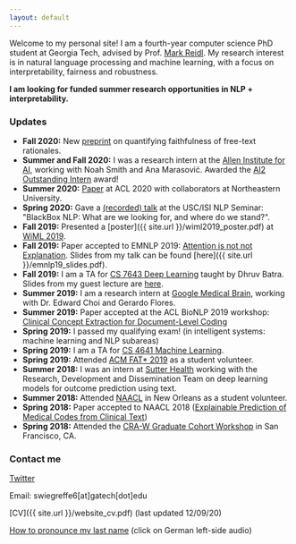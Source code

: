 ```yaml
---
layout: default
---
```


Welcome to my personal site! I am a fourth-year computer science PhD student at Georgia Tech, advised by Prof. [Mark Reidl](http://eilab.gatech.edu/mark-riedl). My research interest is in natural language processing and machine learning, with a focus on interpretability, fairness and robustness.

**I am looking for funded summer research opportunities in NLP + interpretability.**
 
### Updates
- **Fall 2020:** New [preprint](https://arxiv.org/abs/2010.12762) on quantifying faithfulness of free-text rationales.
- **Summer and Fall 2020:** I was a research intern at the [Allen Institute for AI](https://allenai.org/), working with Noah Smith and Ana Marasović. Awarded the [AI2 Outstanding Intern](https://allenai.org/outstanding-interns) award!
- **Summer 2020:** [Paper](https://www.aclweb.org/anthology/2020.acl-main.409.pdf) at ACL 2020 with collaborators at Northeastern University.
- **Spring 2020:** Gave a [(recorded) talk](https://bluejeans.com/s/NqZd0) at the USC/ISI NLP Seminar: "BlackBox NLP: What are we looking for, and where do we stand?".
- **Fall 2019:** Presented a [poster]({{ site.url }}/wiml2019_poster.pdf) at [WiML 2019](https://wimlworkshop.org/2019/).  
- **Fall 2019:** Paper accepted to EMNLP 2019: [Attention is not not Explanation](https://arxiv.org/abs/1908.04626). Slides from my talk can be found [here]({{ site.url }}/emnlp19_slides.pdf).
- **Fall 2019:** I am a TA for [CS 7643 Deep Learning](https://www.cc.gatech.edu/classes/AY2020/cs7643_fall/) taught by Dhruv Batra. Slides from my guest lecture are [here](https://www.cc.gatech.edu/classes/AY2020/cs7643_fall/slides/L16_attention_transformers.pdf).
- **Summer 2019:** I am a research intern at [Google Medical Brain](https://ai.google/healthcare/), working with Dr. Edward Choi and Gerardo Flores. 
- **Summer 2019:** Paper accepted at the ACL BioNLP 2019 workshop: [Clinical Concept Extraction for Document-Level Coding](https://arxiv.org/abs/1906.03380)
- **Spring 2019:** I passed my qualifying exam! (in intelligent systems: machine learning and NLP subareas)
- **Spring 2019:** I am a TA for [CS 4641 Machine Learning](https://bhrolenok.github.io/teaching/cs-4641-spr2019/index.html).
- **Spring 2019:** Attended [ACM FAT\* 2019](https://fatconference.org/2019/) as a student volunteer.
- **Summer 2018:** I was an intern at [Sutter Health](https://www.sutterhealth.org/) working with the Research, Development and Dissemination Team on deep learning models for outcome prediction using text. 
- **Summer 2018:** Attended [NAACL](http://naacl2018.org/) in New Orleans as a student volunteer.
- **Spring 2018:** Paper accepted to NAACL 2018 ([Explainable Prediction of Medical Codes from Clinical Text](https://arxiv.org/pdf/1802.05695.pdf))
- **Spring 2018:** Attended the [CRA-W Graduate Cohort Workshop](https://cra.org/cra-w/events/grad-cohort-women-2018/) in San Francisco, CA.

### Contact me

[Twitter](https://twitter.com/sarahwiegreffe)

Email: swiegreffe6[at]gatech[dot]edu

[CV]({{ site.url }}/website_cv.pdf) (last updated 12/09/20)

[How to pronounce my last name](https://translate.google.com/#view=home&op=translate&sl=de&tl=en&text=wiegreffe) (click on German left-side audio)
